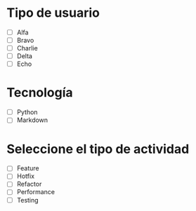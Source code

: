 # Tipo de usuario
- [ ] Alfa
- [ ] Bravo 
- [ ] Charlie
- [ ] Delta
- [ ] Echo

# Tecnología
- [ ] Python
- [ ] Markdown

# Seleccione el tipo de actividad
- [ ] Feature
- [ ] Hotfix
- [ ] Refactor
- [ ] Performance
- [ ] Testing
